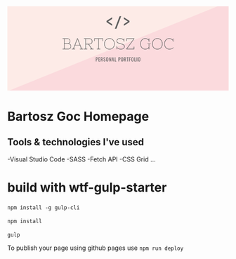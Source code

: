 ![Bartosz Goc Homepage](src/assets/img/cover.png)

# Bartosz Goc Homepage

## Tools & technologies I've used

-Visual Studio Code
-SASS
-Fetch API
-CSS Grid
...

# build with wtf-gulp-starter

`npm install -g gulp-cli`

`npm install`

`gulp`

To publish your page using github pages use `npm run deploy`
